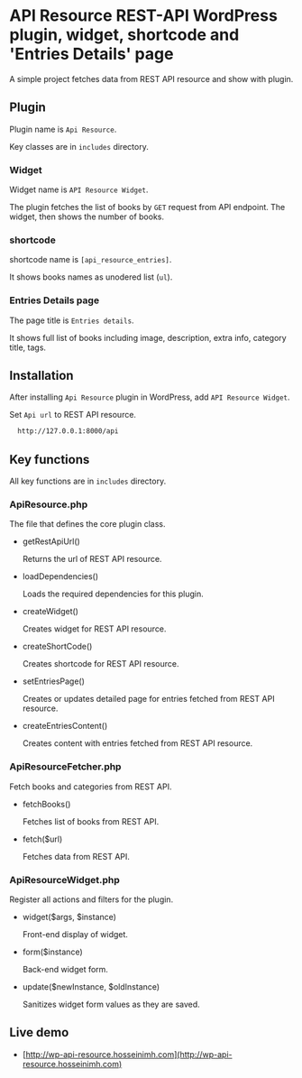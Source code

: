 # API Resource REST-API WordPress plugin, widget, shortcode and 'Entries Details' page

A simple project fetches data from REST API resource and show with plugin.

## Plugin

Plugin name is `Api Resource`.

Key classes are in `includes` directory.

### Widget

Widget name is `API Resource Widget`.

The plugin fetches the list of books by `GET` request from API endpoint.
The widget, then shows the number of books.

### shortcode

shortcode name is `[api_resource_entries]`.

It shows books names as unodered list (`ul`).

### Entries Details page

The page title is `Entries details`.

It shows full list of books including image, description, extra info, category title, tags.

## Installation

After installing `Api Resource` plugin in WordPress, add `API Resource Widget`.

Set `Api url` to REST API resource.

```bash
  http://127.0.0.1:8000/api
```

## Key functions

All key functions are in `includes` directory.

### ApiResource.php

The file that defines the core plugin class.

- getRestApiUrl()

  Returns the url of REST API resource.

- loadDependencies()

  Loads the required dependencies for this plugin.

- createWidget()

  Creates widget for REST API resource.

- createShortCode()

  Creates shortcode for REST API resource.

- setEntriesPage()

  Creates or updates detailed page for entries fetched from REST API resource.

- createEntriesContent()

  Creates content with entries fetched from REST API resource.

### ApiResourceFetcher.php

Fetch books and categories from REST API.

- fetchBooks()

  Fetches list of books from REST API.

- fetch($url)

  Fetches data from REST API.

### ApiResourceWidget.php

Register all actions and filters for the plugin.

- widget($args, $instance)

  Front-end display of widget.

- form($instance)

  Back-end widget form.

- update($newInstance, $oldInstance)

  Sanitizes widget form values as they are saved.

## Live demo

- [http://wp-api-resource.hosseinimh.com](http://wp-api-resource.hosseinimh.com)
